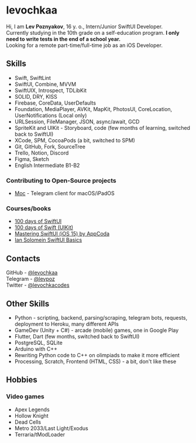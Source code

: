 # levochkaa
Hi, I am **Lev Poznyakov**, 16 y. o., Intern/Junior SwiftUI Developer.\
Currently studying in the 10th grade on a self-education program. **I only need to write tests in the end of a school year.**\
Looking for a remote part-time/full-time job as an iOS Developer.

## Skills
- Swift, SwiftLint
- SwiftUI, Combine, MVVM
- SwiftUIX, Introspect, TDLibKit
- SOLID, DRY, KISS
- Firebase, CoreData, UserDefaults
- Foundation, MediaPlayer, AVKit, MapKit, PhotosUI, CoreLocation, UserNotifications (Local only)
- URLSession, FileManager, JSON, async/await, GCD
- SpriteKit and UIKit - Storyboard, code
(few months of learning, switched back to SwiftUI)
- XCode, SPM, CocoaPods (a bit, switched to SPM)
- Git, GitHub, Fork, SourceTree
- Trello, Notion, Discord
- Figma, Sketch
- English Intermediate B1-B2

### Contributing to Open-Source projects
- [Moc](https://github.com/mock-foundation/moc) - Telegram client for macOS/iPadOS

### Courses/books
- [100 days of SwiftUI](https://www.hackingwithswift.com/100/swiftui)
- [100 days of Swift (UIKit)](https://www.hackingwithswift.com/100)
- [Mastering SwiftUI (iOS 15) by AppCoda](https://www.appcoda.com/swiftui/)
- [Ian Solomein SwiftUI Basics](https://www.youtube.com/playlist?list=PLUb9K99oQb2t7TIFVQbht6KxWvJApvRu4)

## Contacts
GitHub - [@levochkaa](https://github.com/levochkaa)\
Telegram - [@levpoz](https://levpoz.t.me/)\
Twitter - [@levochkacodes](https://twitter.com/levochkacodes)

## Other Skills
- Python - scripting, backend, parsing/scraping, telegram bots, requests, deployment to Heroku, many different APIs
- GameDev (Unity + C#) - arcade (mobile) games, one in Google Play
- Flutter, Dart (few months, switched back to SwiftUI)
- PostgreSQL, SQLite
- Arduino with C++
- Rewriting Python code to C++ on olimpiads to make it more efficient
- Processing, Scratch, Frontend (HTML, CSS) - a bit, don't like these

## Hobbies
### Video games
- Apex Legends
- Hollow Knight
- Dead Cells
- Metro 2033/Last Light/Exodus
- Terraria/tModLoader
